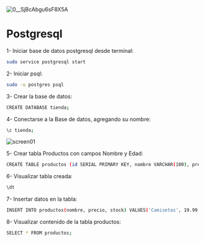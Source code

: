 ![0__SjBcAbgu6sF8X5A](https://github.com/pedro-donoso/Postgresql/assets/68760595/c4386299-6604-4a21-86b9-58a66aae3d96)

# Postgresql

1- Iniciar base de datos postgresql desde terminal:

```bash
sudo service postgresql start
```

2- Iniciar psql:

```bash
sudo -u postgres psql
```

3- Crear la base de datos:

```bash
CREATE DATABASE tienda;
```

4- Conectarse a la Base de datos, agregando su nombre:

```bash
\c tienda;
```
![screen01](https://github.com/pedro-donoso/Postgresql/assets/68760595/ea4576ed-d09a-43ab-acfd-cce0760436e2)

5- Crear tabla Productos con campos Nombre y Edad:

```bash
CREATE TABLE productos (id SERIAL PRIMARY KEY, nombre VARCHAR(100), precio NUMERIC(10,2), stock INT);
```

6- Visualizar tabla creada:

```bash
\dt
```

7- Insertar datos en la tabla:

```bash
INSERT INTO productos(nombre, precio, stock) VALUES('Camisetas', 19.99, 100), ('Pantalon', 99.00, 59), ('Zapatos', 50.99, 38);
```

8- Visualizar contenido de la tabla productos:

```bash
SELECT * FROM productos;
```








